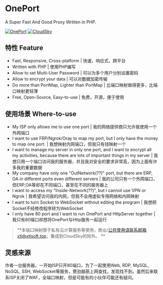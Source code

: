 # OnePort
A Super Fast And Good Proxy Written in PHP.

[![OnePort](https://github.com/ourCloudSky/OnePort/raw/master/docs/logo.png)](https://github.com/ourCloudSky/OnePort)
[![CloudSky](https://avatars0.githubusercontent.com/u/32470726?v=4&s=200)](https://github.com/ourCloudSky)

## 特性 Feature
- Fast, Responsive, Cross-platform | 快速，响应式，跨平台
- Written with PHP | 使用PHP编写
- Allow to set Muiti-User Password | 可以为多个用户分别设置密码
- Allow to encrypt your data | 可以对数据加密传输
- Do more than PortMap, Lighter than PortMap | 比端口映射做得更多，比端口映射更轻薄
- Free, Open-Source, Easy-to-use | 免费，开源，便于使用

## 使用场景 Where-to-use
- My ISP only allows me to use one port | 我的网络提供商只允许我使用一个外网端口
- I want to use FRP/Ngrok/Oray to map my port, but I only have the money to map one port. | 我想映射内网端口，但我只有钱映射一个
- I want to manage my server in only one port, and I want to encrypt all my activities, because there are lots of important things in my server | 我想只用一个端口访问我的服务器，并且我对安全的要求非常高，因为上面有许多我的重要数据
- My company have only one "OutNetwork(??)" port, but there are ERP, OA in different ports even different servers | 我的公司只有一个外网端口，但ERP,OA等却在不同端口，甚至在不同的服务器上
- I want to access my "Inside-Network(??)", but I cannot use VPN or Ngrok | 我希望访问我的内网，但我不会用虚拟专用网络和内网映射
- I want to turn Socket to WebSocket without editing the program | 我想把Socket不经修改程序转为WebSocket
- I only have 80 port and I want to run OnePort and HttpServer together | 我只有80端口却想将OnePort与Http服务一起运行
> **本端口映射限于私有云计算服务等使用，商业/公共使用请联系邮箱xtl@xtlsoft.top，集成到CloudSky的除外。 **

## 灵感来源
作者一台服务器，一开始ISP只开80端口，为了一起使用Web, RDP, MySQL, NoSQL, SSH, WebSocket等服务，费劲脑筋上网查找，发现找不到。虽然后来联系ISP关闭了WAF，全端口映射，但是可能有的小伙伴可能还有疑问。
